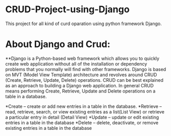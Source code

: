# CRUD-Project-using-Django
 This project for all kind of curd oparation using python framework Django. 

# About Django and Crud:
**Django is a Python-based web framework which allows you to quickly create web application without all of the installation or dependency problems that you normally will find with other frameworks. Django is based on MVT (Model View Template) architecture and revolves around CRUD (Create, Retrieve, Update, Delete) operations. CRUD can be best explained as an approach to building a Django web application. In general CRUD means performing Create, Retrieve, Update and Delete operations on a table in a database. 

*Create – create or add new entries in a table in the database.
*Retrieve – read, retrieve, search, or view existing entries as a list(List View) or retrieve a particular entry in detail (Detail View)
*Update – update or edit existing entries in a table in the database
*Delete – delete, deactivate, or remove existing entries in a table in the database
